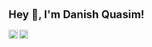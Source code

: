 ## Hey 👋, I'm Danish Quasim!

<a href='https://www.linkedin.com/in/danish-quasim/'><img align='left' alt="linkedin" src="https://raw.githubusercontent.com/rahul-jha98/rahul-jha98/561d474902b59c7429ec22bb73e225696c27b202/assets/linkedin.svg" height='18px'/></a>
<a href='[https://twitter.com/jharahul98/](https://twitter.com/danishquasim010)'><img align='left' alt="twitter" src="https://raw.githubusercontent.com/rahul-jha98/rahul-jha98/561d474902b59c7429ec22bb73e225696c27b202/assets/twitter.svg" height='18px'/></a>


<!--
**danishquasim/danishquasim** is a ✨ _special_ ✨ repository because its `README.md` (this file) appears on your GitHub profile.

Here are some ideas to get you started:

- 🔭 I’m currently working on transforming the digital signage agency industry.
- 🌱 I’m currently learning about innovative digital display technologies and user engagement strategies, as well as blockchain technology .
- 👯 I’m looking to collaborate with creative minds who share a vision for the future of digital advertising and blockchain applications
- 🤔 I’m looking for help with ...
- 💬 Ask me about Anything.
- 📫 How to reach me: danishquasim31@gmail.com
- 😄 Pronouns: ...
- ⚡  Fun fact: I believe in the power of blending creativity and technology to create impactful experiences.
-->
